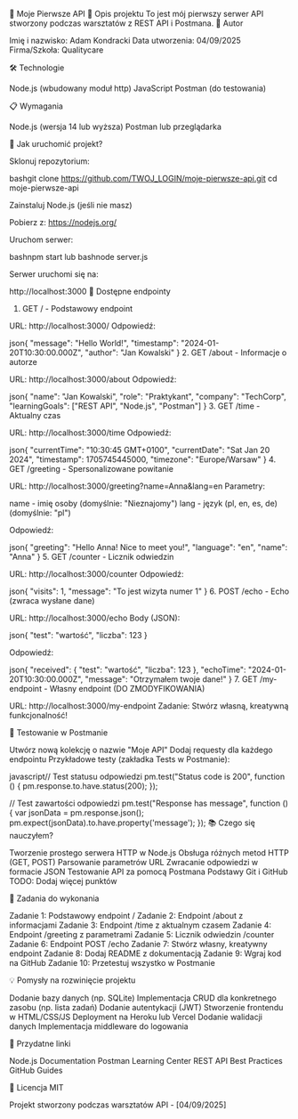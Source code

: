🚀 Moje Pierwsze API
📝 Opis projektu
To jest mój pierwszy serwer API stworzony podczas warsztatów z REST API i Postmana.
👤 Autor

Imię i nazwisko: Adam Kondracki
Data utworzenia: 04/09/2025
Firma/Szkoła: Qualitycare

🛠️ Technologie

Node.js (wbudowany moduł http)
JavaScript
Postman (do testowania)

📋 Wymagania

Node.js (wersja 14 lub wyższa)
Postman lub przeglądarka

🚀 Jak uruchomić projekt?

Sklonuj repozytorium:

bashgit clone https://github.com/TWOJ_LOGIN/moje-pierwsze-api.git
cd moje-pierwsze-api

Zainstaluj Node.js (jeśli nie masz)

Pobierz z: https://nodejs.org/


Uruchom serwer:

bashnpm start
lub
bashnode server.js

Serwer uruchomi się na:

http://localhost:3000
📍 Dostępne endpointy
1. GET / - Podstawowy endpoint

URL: http://localhost:3000/
Odpowiedź:

json{
  "message": "Hello World!",
  "timestamp": "2024-01-20T10:30:00.000Z",
  "author": "Jan Kowalski"
}
2. GET /about - Informacje o autorze

URL: http://localhost:3000/about
Odpowiedź:

json{
  "name": "Jan Kowalski",
  "role": "Praktykant",
  "company": "TechCorp",
  "learningGoals": ["REST API", "Node.js", "Postman"]
}
3. GET /time - Aktualny czas

URL: http://localhost:3000/time
Odpowiedź:

json{
  "currentTime": "10:30:45 GMT+0100",
  "currentDate": "Sat Jan 20 2024",
  "timestamp": 1705745445000,
  "timezone": "Europe/Warsaw"
}
4. GET /greeting - Spersonalizowane powitanie

URL: http://localhost:3000/greeting?name=Anna&lang=en
Parametry:

name - imię osoby (domyślnie: "Nieznajomy")
lang - język (pl, en, es, de) (domyślnie: "pl")


Odpowiedź:

json{
  "greeting": "Hello Anna! Nice to meet you!",
  "language": "en",
  "name": "Anna"
}
5. GET /counter - Licznik odwiedzin

URL: http://localhost:3000/counter
Odpowiedź:

json{
  "visits": 1,
  "message": "To jest wizyta numer 1"
}
6. POST /echo - Echo (zwraca wysłane dane)

URL: http://localhost:3000/echo
Body (JSON):

json{
  "test": "wartość",
  "liczba": 123
}

Odpowiedź:

json{
  "received": {
    "test": "wartość",
    "liczba": 123
  },
  "echoTime": "2024-01-20T10:30:00.000Z",
  "message": "Otrzymałem twoje dane!"
}
7. GET /my-endpoint - Własny endpoint (DO ZMODYFIKOWANIA)

URL: http://localhost:3000/my-endpoint
Zadanie: Stwórz własną, kreatywną funkcjonalność!

🧪 Testowanie w Postmanie

Utwórz nową kolekcję o nazwie "Moje API"
Dodaj requesty dla każdego endpointu
Przykładowe testy (zakładka Tests w Postmanie):

javascript// Test statusu odpowiedzi
pm.test("Status code is 200", function () {
    pm.response.to.have.status(200);
});

// Test zawartości odpowiedzi
pm.test("Response has message", function () {
    var jsonData = pm.response.json();
    pm.expect(jsonData).to.have.property('message');
});
📚 Czego się nauczyłem?

 Tworzenie prostego serwera HTTP w Node.js
 Obsługa różnych metod HTTP (GET, POST)
 Parsowanie parametrów URL
 Zwracanie odpowiedzi w formacie JSON
 Testowanie API za pomocą Postmana
 Podstawy Git i GitHub
 TODO: Dodaj więcej punktów

🎯 Zadania do wykonania

 Zadanie 1: Podstawowy endpoint /
 Zadanie 2: Endpoint /about z informacjami
 Zadanie 3: Endpoint /time z aktualnym czasem
 Zadanie 4: Endpoint /greeting z parametrami
 Zadanie 5: Licznik odwiedzin /counter
 Zadanie 6: Endpoint POST /echo
 Zadanie 7: Stwórz własny, kreatywny endpoint
 Zadanie 8: Dodaj README z dokumentacją
 Zadanie 9: Wgraj kod na GitHub
 Zadanie 10: Przetestuj wszystko w Postmanie

💡 Pomysły na rozwinięcie projektu

Dodanie bazy danych (np. SQLite)
Implementacja CRUD dla konkretnego zasobu (np. lista zadań)
Dodanie autentykacji (JWT)
Stworzenie frontendu w HTML/CSS/JS
Deployment na Heroku lub Vercel
Dodanie walidacji danych
Implementacja middleware do logowania

🔗 Przydatne linki

Node.js Documentation
Postman Learning Center
REST API Best Practices
GitHub Guides

📄 Licencja
MIT

Projekt stworzony podczas warsztatów API - [04/09/2025]
